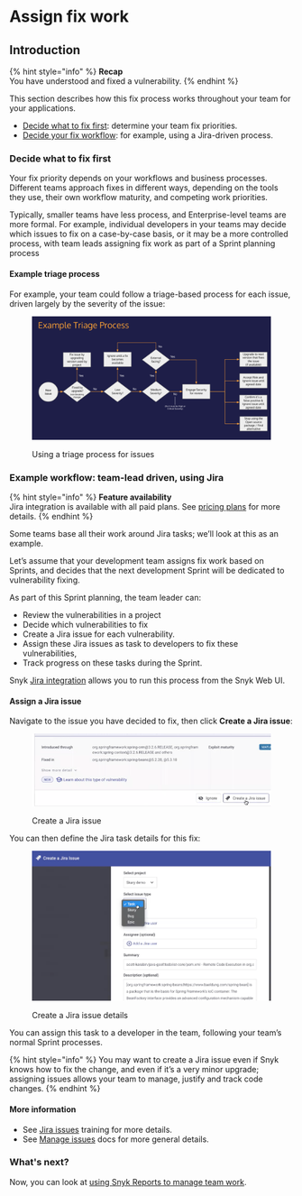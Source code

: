 # Assign fix work

## Introduction

{% hint style="info" %}
**Recap**\
You have understood and fixed a vulnerability.
{% endhint %}

This section describes how this fix process works throughout your team for your applications.

* [Decide what to fix first](assign-fix-work.md#decide-what-to-fix-first): determine your team fix priorities.
* [Decide your fix workflow](assign-fix-work.md#example-workflow-team-lead-driven-using-jira): for example, using a Jira-driven process.

### Decide what to fix first

Your fix priority depends on your workflows and business processes. Different teams approach fixes in different ways, depending on the tools they use, their own workflow maturity, and competing work priorities.

Typically, smaller teams have less process, and Enterprise-level teams are more formal. For example, individual developers in your teams may decide which issues to fix on a case-by-case basis, or it may be a more controlled process, with team leads assigning fix work as part of a Sprint planning process

#### Example triage process

For example, your team could follow a triage-based process for each issue, driven largely by the severity of the issue:

<figure><img src="../../.gitbook/assets/image (170).png" alt="Using a triage process for issues"><figcaption><p>Using a triage process for issues</p></figcaption></figure>

### Example workflow: team-lead driven, using Jira

{% hint style="info" %}
**Feature availability**\
Jira integration is available with all paid plans. See [pricing plans](https://snyk.io/plans/) for more details.
{% endhint %}

Some teams base all their work around Jira tasks; we’ll look at this as an example.

Let’s assume that your development team assigns fix work based on Sprints, and decides that the next development Sprint will be dedicated to vulnerability fixing.

As part of this Sprint planning, the team leader can:

* Review the vulnerabilities in a project
* Decide which vulnerabilities to fix
* Create a Jira issue for each vulnerability.
* Assign these Jira issues as task to developers to fix these vulnerabilities,
* Track progress on these tasks during the Sprint.

Snyk [Jira integration](../../integrations/notifications-ticketing-system-integrations/jira.md) allows you to run this process from the Snyk Web UI.

#### Assign a Jira issue

Navigate to the issue you have decided to fix, then click **Create a Jira issue**:

<figure><img src="../../.gitbook/assets/image (158) (1) (1) (1) (1) (1) (1) (1) (1) (1) (1) (1) (1) (1) (1) (1) (1) (1) (1) (1) (1) (1) (1) (1) (2).png" alt="Create a Jira issue"><figcaption><p>Create a Jira issue</p></figcaption></figure>

You can then define the Jira task details for this fix:

<figure><img src="../../.gitbook/assets/image (460).png" alt="Create a Jira issue details"><figcaption><p>Create a Jira issue details</p></figcaption></figure>

You can assign this task to a developer in the team, following your team’s normal Sprint processes.

{% hint style="info" %}
You may want to create a Jira issue even if Snyk knows how to fix the change, and even if it’s a very minor upgrade; assigning issues allows your team to manage, justify and track code changes.
{% endhint %}

#### More information

* See [Jira issues](https://training.snyk.io/learn/video/jira-issue) training for more details.
* See [Manage issues](../../manage-issues/) docs for more general details.

### What's next?

Now, you can look at [using Snyk Reports to manage team work](manage-team-work-using-reports.md).
